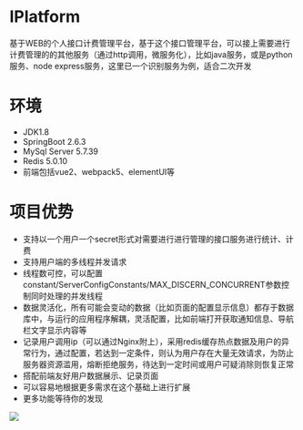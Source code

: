 # IPlatform
基于WEB的个人接口计费管理平台，基于这个接口管理平台，可以接上需要进行计费管理的的其他服务（通过http调用，微服务化），比如java服务，或是python服务、node express服务，这里已一个识别服务为例，适合二次开发
# 环境
* JDK1.8
* SpringBoot 2.6.3
* MySql Server 5.7.39
* Redis 5.0.10
* 前端包括vue2、webpack5、elementUI等
# 项目优势
* 支持以一个用户一个secret形式对需要进行进行管理的接口服务进行统计、计费
* 支持用户端的多线程并发请求
* 线程数可控，可以配置constant/ServerConfigConstants/MAX_DISCERN_CONCURRENT参数控制同时处理的并发线程
* 数据灵活化，所有可能会变动的数据（比如页面的配置显示信息）都存于数据库中，与运行的应用程序解耦，灵活配置，比如前端打开获取通知信息、导航栏文字显示内容等
* 记录用户调用ip（可以通过Nginx附上），采用redis缓存热点数据及用户的异常行为，通过配置，若达到一定条件，则认为用户存在大量无效请求，为防止服务器资源滥用，熔断拒绝服务，待达到一定时间或用户可疑消除则恢复正常
* 搭配前端友好用户数据展示、记录页面
* 可以容易地根据更多需求在这个基础上进行扩展
* 更多功能等待你的发现

![](https://tg0003.github.io/2022/10/03/%E8%AE%B0%E4%B8%80%E6%AC%A1%E5%9F%BA%E4%BA%8ESpring-Cloud%E7%9A%84%E5%88%86%E5%B8%83%E5%BC%8F%E4%BA%8B%E5%8A%A1%E8%A7%A3%E5%86%B3%E6%96%B9%E6%A1%88Seata%E7%9A%84%E6%95%B4%E5%90%88%E8%BF%87%E7%A8%8B/show.png)
